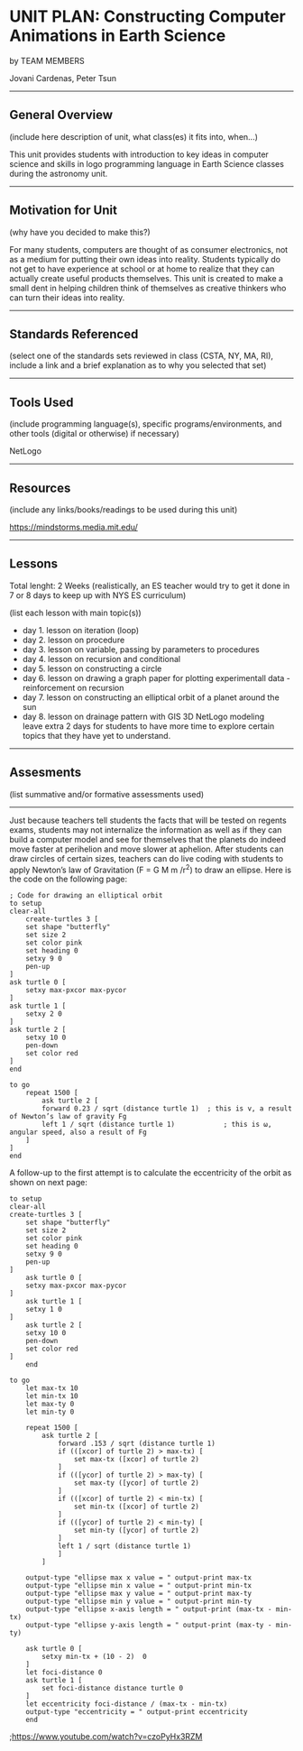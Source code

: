 # UNIT PLAN: Constructing Computer Animations in Earth Science

by TEAM MEMBERS

Jovani Cardenas, Peter Tsun

-----

## General Overview
(include here description of unit, what class(es) it fits into, when...)

This unit provides students with introduction to key ideas in computer science and skills in logo programming language
in Earth Science classes during the astronomy unit.

---

## Motivation for Unit
(why have you decided to make this?)

For many students, computers are thought of as consumer electronics, not as a medium for putting their own ideas into reality.
Students typically do not get to have experience at school or at home to realize that they can actually create useful products themselves.
This unit is created to make a small dent in helping children think of themselves as creative thinkers who can turn their ideas into reality.

---

## Standards Referenced
(select one of the standards sets reviewed in class (CSTA, NY, MA, RI), include a link and a brief explanation as to why you selected that set)

---

## Tools Used
(include programming language(s), specific programs/environments, and other tools (digital or otherwise) if necessary)

NetLogo

---

## Resources
(include any links/books/readings to be used during this unit)

https://mindstorms.media.mit.edu/

---

## Lessons
Total lenght: 2 Weeks (realistically, an ES teacher would try to get it done in 7 or 8 days to keep up with NYS ES curriculum)

(list each lesson with main topic(s))
- day 1. lesson on iteration (loop)
- day 2. lesson on procedure
- day 3. lesson on variable, passing by parameters to procedures
- day 4. lesson on recursion and conditional
- day 5. lesson on constructing a circle
- day 6. lesson on drawing a graph paper for plotting experimentall data - reinforcement on recursion
- day 7. lesson on constructing an elliptical orbit of a planet around the sun
- day 8. lesson on drainage pattern with GIS 3D NetLogo modeling  
leave extra 2 days for students to have more time to explore certain topics that they have yet to understand.


---

## Assesments
(list summative and/or formative assessments used)

---



Just because teachers tell students the facts that will be tested on regents exams, students may not internalize the information as well as if they can build a computer model and see for themselves that the planets do indeed move faster at perihelion and move slower at aphelion.
After students can draw circles of certain sizes, teachers can do live coding with students to
apply Newton’s law of Gravitation (F = G M m /r<sup>2</sup>) to draw an ellipse. Here is the code on the following page:

    ; Code for drawing an elliptical orbit
    to setup
    clear-all
        create-turtles 3 [
        set shape "butterfly"
        set size 2
        set color pink
        set heading 0
        setxy 9 0
        pen-up
    ]
    ask turtle 0 [
        setxy max-pxcor max-pycor
    ]
    ask turtle 1 [
        setxy 2 0
    ]
    ask turtle 2 [
        setxy 10 0
        pen-down
        set color red
    ]
    end

    to go
        repeat 1500 [
            ask turtle 2 [
            forward 0.23 / sqrt (distance turtle 1)  ; this is v, a result of Newton’s law of gravity Fg
            left 1 / sqrt (distance turtle 1)            ; this is ⍵, angular speed, also a result of Fg
        ]
    ]
    end

A follow-up to the first attempt is to calculate the eccentricity of the orbit as shown on next page:










    to setup
    clear-all
    create-turtles 3 [
        set shape "butterfly"
        set size 2
        set color pink
        set heading 0
        setxy 9 0
        pen-up
    ]
        ask turtle 0 [
        setxy max-pxcor max-pycor
    ]
        ask turtle 1 [
        setxy 1 0
    ]
        ask turtle 2 [
        setxy 10 0
        pen-down
        set color red
    ]
        end

    to go
        let max-tx 10
        let min-tx 10
        let max-ty 0
        let min-ty 0

        repeat 1500 [
            ask turtle 2 [
                forward .153 / sqrt (distance turtle 1)
                if (([xcor] of turtle 2) > max-tx) [
                    set max-tx ([xcor] of turtle 2)
                ]
                if (([ycor] of turtle 2) > max-ty) [
                    set max-ty ([ycor] of turtle 2)
                ]
                if (([xcor] of turtle 2) < min-tx) [
                    set min-tx ([xcor] of turtle 2)
                ]
                if (([ycor] of turtle 2) < min-ty) [
                    set min-ty ([ycor] of turtle 2)
                ]
                left 1 / sqrt (distance turtle 1)
                ]
            ]

        output-type "ellipse max x value = " output-print max-tx
        output-type "ellipse min x value = " output-print min-tx
        output-type "ellipse max y value = " output-print max-ty
        output-type "ellipse min y value = " output-print min-ty
        output-type "ellipse x-axis length = " output-print (max-tx - min-tx)
        output-type "ellipse y-axis length = " output-print (max-ty - min-ty)

        ask turtle 0 [
            setxy min-tx + (10 - 2)  0
        ]
        let foci-distance 0
        ask turtle 1 [
            set foci-distance distance turtle 0
        ]
        let eccentricity foci-distance / (max-tx - min-tx)
        output-type "eccentricity = " output-print eccentricity
        end

;https://www.youtube.com/watch?v=czoPyHx3RZM

